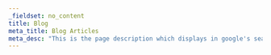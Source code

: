 ```yaml
---
_fieldset: no_content
title: Blog
meta_title: Blog Articles
meta_desc: "This is the page description which displays in google's search results, it is important for SEO."
---
```

